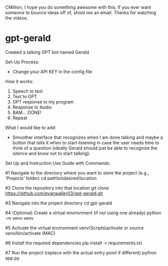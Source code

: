 CMillion, I hope you do something awesome with this. If you ever want someone to bounce ideas off of, shoot me an email. Thanks for watching the videos.

# gpt-gerald
Created a talking GPT bot named Gerald.

Set-Up Process:
  - Change your API KEY in the config file

How it works:
  1. Speech to text
  2. Text to GPT
  3. GPT response to my program
  4. Response to Audio
  5. BAM... DONE!
  6. Repeat

What I would like to add:
  - Smoother interface that recognizes when I am done talking and maybe a button that tells it when to start listening in case the user needs time to think of a question (ideally Gerald should just be able to recognize the silence and know not to start talking).


Set Up and Instruction Use Guide with Commands:

#1 Navigate to the directory where you want to store the project (e.g., 'Projects' folder)
cd path\to\desired\location

#2 Clone the repository into that location
git clone https://github.com/evanwaller03/gpt-gerald.git

#3 Navigate into the project directory
cd gpt-gerald

#4 (Optional) Create a virtual environment (if not using one already)
python -m venv venv

#5 Activate the virtual environment
venv\Scripts\activate or source venv/bin/activate (MAC)

#6 Install the required dependencies
pip install -r requirements.txt

#7 Run the project (replace with the actual entry point if different)
python app.py
